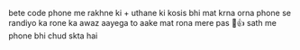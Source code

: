bete code phone me rakhne ki + uthane ki kosis bhi mat krna orna phone se randiyo ka rone ka awaz aayega to aake mat rona mere pas 🗿👍
sath me phone bhi chud skta hai
